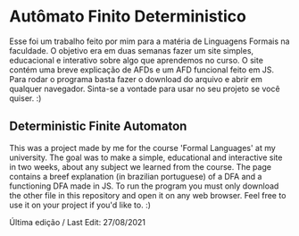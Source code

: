 # Autômato Finito Deterministico

Esse foi um trabalho feito por mim para a matéria de Linguagens Formais na faculdade. O objetivo era em duas semanas fazer um site simples, educacional e interativo sobre algo que aprendemos no curso.
O site contém uma breve explicação de AFDs e um AFD funcional feito em JS. Para rodar o programa basta fazer o download do arquivo e abrir em qualquer navegador.
Sinta-se a vontade para usar no seu projeto se você quiser. :)

## Deterministic Finite Automaton

This was a project made by me for the course 'Formal Languages' at my university. The goal was to make a simple, educational and interactive site in two weeks, about any subject we learned from the course.
The page contains a breef explanation (in brazilian portuguese) of a DFA and a functioning DFA made in JS. To run the program you must only download the other file in this repository and open it on any web browser.
Feel free to use it on your project if you'd like to. :)

Última edição / Last Edit: 27/08/2021

